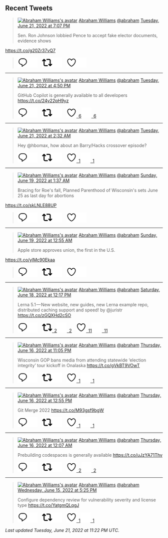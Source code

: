 ## Recent Tweets

> [![Abraham Williams's avatar](https://pbs.twimg.com/profile_images/897079141719195648/_mvh-QJH_mini.jpg)](https://twitter.com/abraham) [Abraham Williams](https://twitter.com/abraham) [@abraham](https://twitter.com/abraham) [Tuesday, June 21, 2022 at 7:07 PM](https://twitter.com/abraham/status/1539324084202389504)
>
> Sen. Ron Johnson lobbied Pence to accept fake elector documents, evidence shows

https://t.co/g20Zr37vQ7
>
> [![Reply](./images/reply_light.svg#gh-light-mode-only "Reply")](https://twitter.com/intent/tweet?in_reply_to=1539324084202389504#gh-light-mode-only)[![Reply](./images/reply.svg#gh-dark-mode-only "Reply")](https://twitter.com/intent/tweet?in_reply_to=1539324084202389504#gh-dark-mode-only)&emsp;[![Retweet](./images/retweet_light.svg#gh-light-mode-only "Retweet")](https://twitter.com/intent/retweet?tweet_id=1539324084202389504#gh-light-mode-only)[![Retweet](./images/retweet.svg#gh-dark-mode-only "Retweet")](https://twitter.com/intent/retweet?tweet_id=1539324084202389504#gh-dark-mode-only)&emsp;[![Like](./images/like_light.svg#gh-light-mode-only "Like")](https://twitter.com/intent/favorite?tweet_id=1539324084202389504#gh-light-mode-only)[![Like](./images/like.svg#gh-dark-mode-only "Like")](https://twitter.com/intent/favorite?tweet_id=1539324084202389504#gh-dark-mode-only)


---

> [![Abraham Williams's avatar](https://pbs.twimg.com/profile_images/897079141719195648/_mvh-QJH_mini.jpg)](https://twitter.com/abraham) [Abraham Williams](https://twitter.com/abraham) [@abraham](https://twitter.com/abraham) [Tuesday, June 21, 2022 at 4:50 PM](https://twitter.com/abraham/status/1539289697444306944)
>
> GitHub Copilot is generally available to all developers https://t.co/24y22pH9yz
>
> [![Reply](./images/reply_light.svg#gh-light-mode-only "Reply")](https://twitter.com/intent/tweet?in_reply_to=1539289697444306944#gh-light-mode-only)[![Reply](./images/reply.svg#gh-dark-mode-only "Reply")](https://twitter.com/intent/tweet?in_reply_to=1539289697444306944#gh-dark-mode-only)&emsp;[![Retweet](./images/retweet_light.svg#gh-light-mode-only "Retweet")](https://twitter.com/intent/retweet?tweet_id=1539289697444306944#gh-light-mode-only)[![Retweet](./images/retweet.svg#gh-dark-mode-only "Retweet")](https://twitter.com/intent/retweet?tweet_id=1539289697444306944#gh-dark-mode-only)&emsp;[![Like](./images/like_light.svg#gh-light-mode-only "Like")&ensp;6](https://twitter.com/intent/favorite?tweet_id=1539289697444306944#gh-light-mode-only)[![Like](./images/like.svg#gh-dark-mode-only "Like")&ensp;6](https://twitter.com/intent/favorite?tweet_id=1539289697444306944#gh-dark-mode-only)


---

> [![Abraham Williams's avatar](https://pbs.twimg.com/profile_images/897079141719195648/_mvh-QJH_mini.jpg)](https://twitter.com/abraham) [Abraham Williams](https://twitter.com/abraham) [@abraham](https://twitter.com/abraham) [Tuesday, June 21, 2022 at 2:32 AM](https://twitter.com/abraham/status/1539073683607674880)
>
> Hey @hbomax, how about an Barry/Hacks crossover episode?
>
> [![Reply](./images/reply_light.svg#gh-light-mode-only "Reply")](https://twitter.com/intent/tweet?in_reply_to=1539073683607674880#gh-light-mode-only)[![Reply](./images/reply.svg#gh-dark-mode-only "Reply")](https://twitter.com/intent/tweet?in_reply_to=1539073683607674880#gh-dark-mode-only)&emsp;[![Retweet](./images/retweet_light.svg#gh-light-mode-only "Retweet")](https://twitter.com/intent/retweet?tweet_id=1539073683607674880#gh-light-mode-only)[![Retweet](./images/retweet.svg#gh-dark-mode-only "Retweet")](https://twitter.com/intent/retweet?tweet_id=1539073683607674880#gh-dark-mode-only)&emsp;[![Like](./images/like_light.svg#gh-light-mode-only "Like")&ensp;1](https://twitter.com/intent/favorite?tweet_id=1539073683607674880#gh-light-mode-only)[![Like](./images/like.svg#gh-dark-mode-only "Like")&ensp;1](https://twitter.com/intent/favorite?tweet_id=1539073683607674880#gh-dark-mode-only)


---

> [![Abraham Williams's avatar](https://pbs.twimg.com/profile_images/897079141719195648/_mvh-QJH_mini.jpg)](https://twitter.com/abraham) [Abraham Williams](https://twitter.com/abraham) [@abraham](https://twitter.com/abraham) [Sunday, June 19, 2022 at 1:37 AM](https://twitter.com/abraham/status/1538335057361903617)
>
> Bracing for Roe's fall, Planned Parenthood of Wisconsin's sets June 25 as last day for abortions

https://t.co/skLNLE88UP
>
> [![Reply](./images/reply_light.svg#gh-light-mode-only "Reply")](https://twitter.com/intent/tweet?in_reply_to=1538335057361903617#gh-light-mode-only)[![Reply](./images/reply.svg#gh-dark-mode-only "Reply")](https://twitter.com/intent/tweet?in_reply_to=1538335057361903617#gh-dark-mode-only)&emsp;[![Retweet](./images/retweet_light.svg#gh-light-mode-only "Retweet")](https://twitter.com/intent/retweet?tweet_id=1538335057361903617#gh-light-mode-only)[![Retweet](./images/retweet.svg#gh-dark-mode-only "Retweet")](https://twitter.com/intent/retweet?tweet_id=1538335057361903617#gh-dark-mode-only)&emsp;[![Like](./images/like_light.svg#gh-light-mode-only "Like")](https://twitter.com/intent/favorite?tweet_id=1538335057361903617#gh-light-mode-only)[![Like](./images/like.svg#gh-dark-mode-only "Like")](https://twitter.com/intent/favorite?tweet_id=1538335057361903617#gh-dark-mode-only)


---

> [![Abraham Williams's avatar](https://pbs.twimg.com/profile_images/897079141719195648/_mvh-QJH_mini.jpg)](https://twitter.com/abraham) [Abraham Williams](https://twitter.com/abraham) [@abraham](https://twitter.com/abraham) [Sunday, June 19, 2022 at 12:55 AM](https://twitter.com/abraham/status/1538324556514983936)
>
> Apple store approves union, the first in the U.S.

https://t.co/ylMc90Ekaa
>
> [![Reply](./images/reply_light.svg#gh-light-mode-only "Reply")](https://twitter.com/intent/tweet?in_reply_to=1538324556514983936#gh-light-mode-only)[![Reply](./images/reply.svg#gh-dark-mode-only "Reply")](https://twitter.com/intent/tweet?in_reply_to=1538324556514983936#gh-dark-mode-only)&emsp;[![Retweet](./images/retweet_light.svg#gh-light-mode-only "Retweet")](https://twitter.com/intent/retweet?tweet_id=1538324556514983936#gh-light-mode-only)[![Retweet](./images/retweet.svg#gh-dark-mode-only "Retweet")](https://twitter.com/intent/retweet?tweet_id=1538324556514983936#gh-dark-mode-only)&emsp;[![Like](./images/like_light.svg#gh-light-mode-only "Like")](https://twitter.com/intent/favorite?tweet_id=1538324556514983936#gh-light-mode-only)[![Like](./images/like.svg#gh-dark-mode-only "Like")](https://twitter.com/intent/favorite?tweet_id=1538324556514983936#gh-dark-mode-only)


---

> [![Abraham Williams's avatar](https://pbs.twimg.com/profile_images/897079141719195648/_mvh-QJH_mini.jpg)](https://twitter.com/abraham) [Abraham Williams](https://twitter.com/abraham) [@abraham](https://twitter.com/abraham) [Saturday, June 18, 2022 at 12:17 PM](https://twitter.com/abraham/status/1538133750139301889)
>
> Lerna 5.1 — New website, new guides, new Lerna example repo, distributed caching support and speed! by @juristr https://t.co/zGQXHd2cSO
>
> [![Reply](./images/reply_light.svg#gh-light-mode-only "Reply")](https://twitter.com/intent/tweet?in_reply_to=1538133750139301889#gh-light-mode-only)[![Reply](./images/reply.svg#gh-dark-mode-only "Reply")](https://twitter.com/intent/tweet?in_reply_to=1538133750139301889#gh-dark-mode-only)&emsp;[![Retweet](./images/retweet_light.svg#gh-light-mode-only "Retweet")&ensp;2](https://twitter.com/intent/retweet?tweet_id=1538133750139301889#gh-light-mode-only)[![Retweet](./images/retweet.svg#gh-dark-mode-only "Retweet")&ensp;2](https://twitter.com/intent/retweet?tweet_id=1538133750139301889#gh-dark-mode-only)&emsp;[![Like](./images/like_light.svg#gh-light-mode-only "Like")&ensp;11](https://twitter.com/intent/favorite?tweet_id=1538133750139301889#gh-light-mode-only)[![Like](./images/like.svg#gh-dark-mode-only "Like")&ensp;11](https://twitter.com/intent/favorite?tweet_id=1538133750139301889#gh-dark-mode-only)


---

> [![Abraham Williams's avatar](https://pbs.twimg.com/profile_images/897079141719195648/_mvh-QJH_mini.jpg)](https://twitter.com/abraham) [Abraham Williams](https://twitter.com/abraham) [@abraham](https://twitter.com/abraham) [Thursday, June 16, 2022 at 11:05 PM](https://twitter.com/abraham/status/1537572015737036805)
>
> Wisconsin GOP bans media from attending statewide ‘election integrity’ tour kickoff in Onalaska
https://t.co/gVkBT9VOwT
>
> [![Reply](./images/reply_light.svg#gh-light-mode-only "Reply")](https://twitter.com/intent/tweet?in_reply_to=1537572015737036805#gh-light-mode-only)[![Reply](./images/reply.svg#gh-dark-mode-only "Reply")](https://twitter.com/intent/tweet?in_reply_to=1537572015737036805#gh-dark-mode-only)&emsp;[![Retweet](./images/retweet_light.svg#gh-light-mode-only "Retweet")](https://twitter.com/intent/retweet?tweet_id=1537572015737036805#gh-light-mode-only)[![Retweet](./images/retweet.svg#gh-dark-mode-only "Retweet")](https://twitter.com/intent/retweet?tweet_id=1537572015737036805#gh-dark-mode-only)&emsp;[![Like](./images/like_light.svg#gh-light-mode-only "Like")&ensp;1](https://twitter.com/intent/favorite?tweet_id=1537572015737036805#gh-light-mode-only)[![Like](./images/like.svg#gh-dark-mode-only "Like")&ensp;1](https://twitter.com/intent/favorite?tweet_id=1537572015737036805#gh-dark-mode-only)


---

> [![Abraham Williams's avatar](https://pbs.twimg.com/profile_images/897079141719195648/_mvh-QJH_mini.jpg)](https://twitter.com/abraham) [Abraham Williams](https://twitter.com/abraham) [@abraham](https://twitter.com/abraham) [Thursday, June 16, 2022 at 12:55 PM](https://twitter.com/abraham/status/1537418579687133185)
>
> Git Merge 2022 https://t.co/M93gsf9bgW
>
> [![Reply](./images/reply_light.svg#gh-light-mode-only "Reply")](https://twitter.com/intent/tweet?in_reply_to=1537418579687133185#gh-light-mode-only)[![Reply](./images/reply.svg#gh-dark-mode-only "Reply")](https://twitter.com/intent/tweet?in_reply_to=1537418579687133185#gh-dark-mode-only)&emsp;[![Retweet](./images/retweet_light.svg#gh-light-mode-only "Retweet")](https://twitter.com/intent/retweet?tweet_id=1537418579687133185#gh-light-mode-only)[![Retweet](./images/retweet.svg#gh-dark-mode-only "Retweet")](https://twitter.com/intent/retweet?tweet_id=1537418579687133185#gh-dark-mode-only)&emsp;[![Like](./images/like_light.svg#gh-light-mode-only "Like")&ensp;1](https://twitter.com/intent/favorite?tweet_id=1537418579687133185#gh-light-mode-only)[![Like](./images/like.svg#gh-dark-mode-only "Like")&ensp;1](https://twitter.com/intent/favorite?tweet_id=1537418579687133185#gh-dark-mode-only)


---

> [![Abraham Williams's avatar](https://pbs.twimg.com/profile_images/897079141719195648/_mvh-QJH_mini.jpg)](https://twitter.com/abraham) [Abraham Williams](https://twitter.com/abraham) [@abraham](https://twitter.com/abraham) [Thursday, June 16, 2022 at 12:07 AM](https://twitter.com/abraham/status/1537225409040744449)
>
> Prebuilding codespaces is generally available https://t.co/uJzYA71Thv
>
> [![Reply](./images/reply_light.svg#gh-light-mode-only "Reply")](https://twitter.com/intent/tweet?in_reply_to=1537225409040744449#gh-light-mode-only)[![Reply](./images/reply.svg#gh-dark-mode-only "Reply")](https://twitter.com/intent/tweet?in_reply_to=1537225409040744449#gh-dark-mode-only)&emsp;[![Retweet](./images/retweet_light.svg#gh-light-mode-only "Retweet")](https://twitter.com/intent/retweet?tweet_id=1537225409040744449#gh-light-mode-only)[![Retweet](./images/retweet.svg#gh-dark-mode-only "Retweet")](https://twitter.com/intent/retweet?tweet_id=1537225409040744449#gh-dark-mode-only)&emsp;[![Like](./images/like_light.svg#gh-light-mode-only "Like")&ensp;2](https://twitter.com/intent/favorite?tweet_id=1537225409040744449#gh-light-mode-only)[![Like](./images/like.svg#gh-dark-mode-only "Like")&ensp;2](https://twitter.com/intent/favorite?tweet_id=1537225409040744449#gh-dark-mode-only)


---

> [![Abraham Williams's avatar](https://pbs.twimg.com/profile_images/897079141719195648/_mvh-QJH_mini.jpg)](https://twitter.com/abraham) [Abraham Williams](https://twitter.com/abraham) [@abraham](https://twitter.com/abraham) [Wednesday, June 15, 2022 at 5:25 PM](https://twitter.com/abraham/status/1537124211751325698)
>
> Configure dependency review for vulnerability severity and license type https://t.co/YatgmQLqgJ
>
> [![Reply](./images/reply_light.svg#gh-light-mode-only "Reply")](https://twitter.com/intent/tweet?in_reply_to=1537124211751325698#gh-light-mode-only)[![Reply](./images/reply.svg#gh-dark-mode-only "Reply")](https://twitter.com/intent/tweet?in_reply_to=1537124211751325698#gh-dark-mode-only)&emsp;[![Retweet](./images/retweet_light.svg#gh-light-mode-only "Retweet")](https://twitter.com/intent/retweet?tweet_id=1537124211751325698#gh-light-mode-only)[![Retweet](./images/retweet.svg#gh-dark-mode-only "Retweet")](https://twitter.com/intent/retweet?tweet_id=1537124211751325698#gh-dark-mode-only)&emsp;[![Like](./images/like_light.svg#gh-light-mode-only "Like")&ensp;1](https://twitter.com/intent/favorite?tweet_id=1537124211751325698#gh-light-mode-only)[![Like](./images/like.svg#gh-dark-mode-only "Like")&ensp;1](https://twitter.com/intent/favorite?tweet_id=1537124211751325698#gh-dark-mode-only)


_Last updated Tuesday, June 21, 2022 at 11:22 PM UTC._

